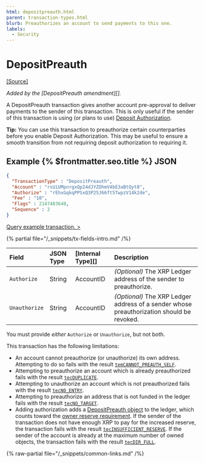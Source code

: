 ```yaml
---
html: depositpreauth.html
parent: transaction-types.html
blurb: Preauthorizes an account to send payments to this one.
labels:
  - Security
---
```

# DepositPreauth
[[Source]](https://github.com/XRPLF/rippled/blob/master/src/ripple/app/tx/impl/DepositPreauth.cpp "Source")

_Added by the [DepositPreauth amendment][]._

A DepositPreauth transaction gives another account pre-approval to deliver payments to the sender of this transaction. This is only useful if the sender of this transaction is using (or plans to use) [Deposit Authorization](../../../../concepts/accounts/depositauth.md).

**Tip:** You can use this transaction to preauthorize certain counterparties before you enable Deposit Authorization. This may be useful to ensure a smooth transition from not requiring deposit authorization to requiring it.

## Example {% $frontmatter.seo.title %} JSON

```json
{
  "TransactionType" : "DepositPreauth",
  "Account" : "rsUiUMpnrgxQp24dJYZDhmV4bE3aBtQyt8",
  "Authorize" : "rEhxGqkqPPSxQ3P25J66ft5TwpzV14k2de",
  "Fee" : "10",
  "Flags" : 2147483648,
  "Sequence" : 2
}
```

[Query example transaction. >](/resources/dev-tools/websocket-api-tool?server=wss%3A%2F%2Fxrplcluster.com%2F&req=%7B%22id%22%3A%22example_DepositPreauth%22%2C%22command%22%3A%22tx%22%2C%22transaction%22%3A%22CB1BF910C93D050254C049E9003DA1A265C107E0C8DE4A7CFF55FADFD39D5656%22%2C%22binary%22%3Afalse%7D)

{% partial file="/_snippets/tx-fields-intro.md" /%}
<!--{# fix md highlighting_ #}-->


| Field         | JSON Type | [Internal Type][] | Description |
|:--------------|:----------|:------------------|:-----|
| `Authorize`   | String    | AccountID         | _(Optional)_ The XRP Ledger address of the sender to preauthorize. |
| `Unauthorize` | String    | AccountID         | _(Optional)_ The XRP Ledger address of a sender whose preauthorization should be revoked. |

You must provide _either_ `Authorize` or `Unauthorize`, but not both.

This transaction has the following limitations:

- An account cannot preauthorize (or unauthorize) its own address. Attempting to do so fails with the result [`temCANNOT_PREAUTH_SELF`](../transaction-results/tem-codes.md).
- Attempting to preauthorize an account which is already preauthorized fails with the result [`tecDUPLICATE`](../transaction-results/tec-codes.md).
- Attempting to unauthorize an account which is not preauthorized fails with the result [`tecNO_ENTRY`](../transaction-results/tec-codes.md).
- Attempting to preauthorize an address that is not funded in the ledger fails with the result [`tecNO_TARGET`](../transaction-results/tec-codes.md).
- Adding authorization adds a [DepositPreauth object](../../ledger-data/ledger-entry-types/depositpreauth.md) to the ledger, which counts toward the [owner reserve requirement](../../../../concepts/accounts/reserves.md#owner-reserves). If the sender of the transaction does not have enough XRP to pay for the increased reserve, the transaction fails with the result [`tecINSUFFICIENT_RESERVE`](../transaction-results/tec-codes.md). If the sender of the account is already at the maximum number of owned objects, the transaction fails with the result [`tecDIR_FULL`](../transaction-results/tec-codes.md).

{% raw-partial file="/_snippets/common-links.md" /%}

